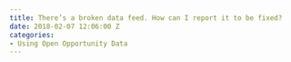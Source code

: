 ```yaml
---
title: There’s a broken data feed. How can I report it to be fixed?
date: 2018-02-07 12:06:00 Z
categories:
- Using Open Opportunity Data
---
```


